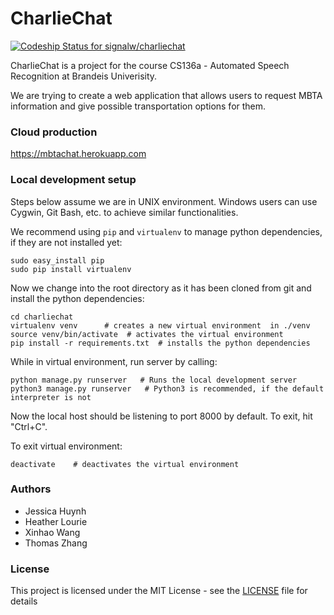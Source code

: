 CharlieChat  
============
[ ![Codeship Status for signalw/charliechat](https://codeship.com/projects/0c13aeb0-8b25-0134-d3b4-7a22352218be/status?branch=master)](https://codeship.com/projects/184590)

CharlieChat is a project for the course CS136a - Automated Speech Recognition at Brandeis Univerisity.

We are trying to create a web application that allows users to request MBTA information and give possible transportation options for them.

### Cloud production
https://mbtachat.herokuapp.com

### Local development setup
Steps below assume we are in UNIX environment. Windows users can use Cygwin, Git Bash, etc. to achieve similar functionalities.

We recommend using `pip` and `virtualenv` to manage python dependencies, if they are not installed yet:

    sudo easy_install pip
    sudo pip install virtualenv

Now we change into the root directory as it has been cloned from git and install the python dependencies:

    cd charliechat
    virtualenv venv      # creates a new virtual environment  in ./venv
    source venv/bin/activate  # activates the virtual environment
    pip install -r requirements.txt  # installs the python dependencies

While in virtual environment, run server by calling:

    python manage.py runserver   # Runs the local development server
    python3 manage.py runserver   # Python3 is recommended, if the default interpreter is not

Now the local host should be listening to port 8000 by default. To exit, hit "Ctrl+C".

To exit virtual environment:

    deactivate    # deactivates the virtual environment

### Authors

* Jessica Huynh
* Heather Lourie
* Xinhao Wang
* Thomas Zhang

### License

This project is licensed under the MIT License - see the [LICENSE](LICENSE) file for details
